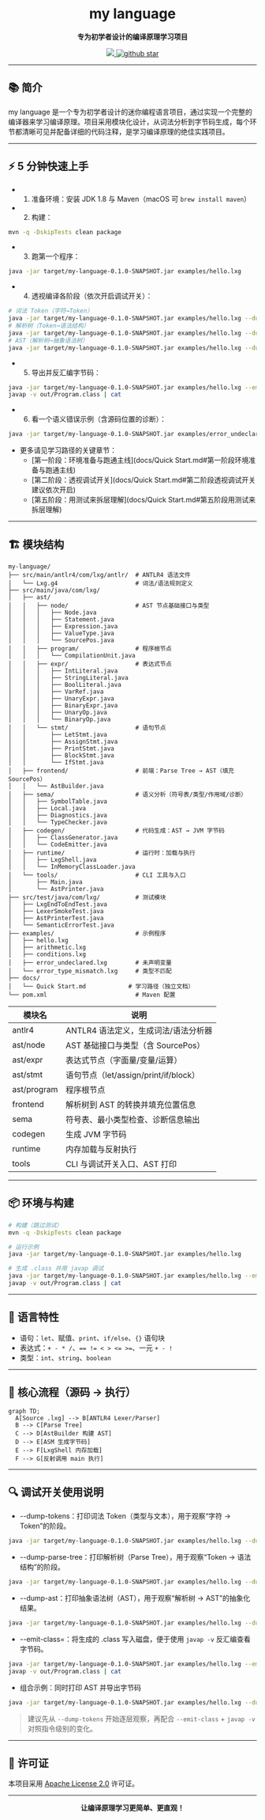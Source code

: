 <h1 align="center">my language</h1>
<p align="center">
  <strong>专为初学者设计的编译原理学习项目</strong>
</p>
<p align="center">
    <a target="_blank" href='https://www.apache.org/licenses/LICENSE-2.0.html'>
        <img src='https://img.shields.io/badge/license-Apache%202.0-blue.svg'/>
    </a>
    <a target="_blank" href="https://github.com/xiangganLuo/my-language">
        <img src="https://img.shields.io/github/stars/xiangganLuo/my-language.svg?style=social" alt="github star"/>
    </a>
</p>


---

## 📚 简介

my language 是一个专为初学者设计的迷你编程语言项目，通过实现一个完整的编译器来学习编译原理。项目采用模块化设计，从词法分析到字节码生成，每个环节都清晰可见并配备详细的代码注释，是学习编译原理的绝佳实践项目。

---

## ⚡ 5 分钟快速上手

- 1) 准备环境：安装 JDK 1.8 与 Maven（macOS 可 `brew install maven`）
- 2) 构建：
```bash
mvn -q -DskipTests clean package
```
- 3) 跑第一个程序：
```bash
java -jar target/my-language-0.1.0-SNAPSHOT.jar examples/hello.lxg
```
- 4) 透视编译各阶段（依次开启调试开关）：
```bash
# 词法 Token（字符→Token）
java -jar target/my-language-0.1.0-SNAPSHOT.jar examples/hello.lxg --dump-tokens
# 解析树（Token→语法结构）
java -jar target/my-language-0.1.0-SNAPSHOT.jar examples/hello.lxg --dump-parse-tree | cat
# AST（解析树→抽象语法树）
java -jar target/my-language-0.1.0-SNAPSHOT.jar examples/hello.lxg --dump-ast
```
- 5) 导出并反汇编字节码：
```bash
java -jar target/my-language-0.1.0-SNAPSHOT.jar examples/hello.lxg --emit-class=out/Program.class
javap -v out/Program.class | cat
```
- 6) 看一个语义错误示例（含源码位置的诊断）：
```bash
java -jar target/my-language-0.1.0-SNAPSHOT.jar examples/error_undeclared.lxg
```
- 更多请见学习路径的关键章节：
  - [第一阶段：环境准备与跑通主线](docs/Quick Start.md#第一阶段环境准备与跑通主线)
  - [第二阶段：透视调试开关](docs/Quick Start.md#第二阶段透视调试开关建议依次开启)
  - [第五阶段：用测试来拆层理解](docs/Quick Start.md#第五阶段用测试来拆层理解)

---

## 🏗️ 模块结构

```
my-language/
├── src/main/antlr4/com/lxg/antlr/  # ANTLR4 语法文件
│   └── Lxg.g4                      # 词法/语法规则定义
├── src/main/java/com/lxg/
│   ├── ast/
│   │   ├── node/                   # AST 节点基础接口与类型
│   │   │   ├── Node.java
│   │   │   ├── Statement.java
│   │   │   ├── Expression.java
│   │   │   ├── ValueType.java
│   │   │   └── SourcePos.java
│   │   ├── program/                # 程序根节点
│   │   │   └── CompilationUnit.java
│   │   ├── expr/                   # 表达式节点
│   │   │   ├── IntLiteral.java
│   │   │   ├── StringLiteral.java
│   │   │   ├── BoolLiteral.java
│   │   │   ├── VarRef.java
│   │   │   ├── UnaryExpr.java
│   │   │   ├── BinaryExpr.java
│   │   │   ├── UnaryOp.java
│   │   │   └── BinaryOp.java
│   │   └── stmt/                   # 语句节点
│   │       ├── LetStmt.java
│   │       ├── AssignStmt.java
│   │       ├── PrintStmt.java
│   │       ├── BlockStmt.java
│   │       └── IfStmt.java
│   ├── frontend/                   # 前端：Parse Tree → AST（填充 SourcePos）
│   │   └── AstBuilder.java
│   ├── sema/                       # 语义分析（符号表/类型/作用域/诊断）
│   │   ├── SymbolTable.java
│   │   ├── Local.java
│   │   ├── Diagnostics.java
│   │   └── TypeChecker.java
│   ├── codegen/                    # 代码生成：AST → JVM 字节码
│   │   ├── ClassGenerator.java
│   │   └── CodeEmitter.java
│   ├── runtime/                    # 运行时：加载与执行
│   │   ├── LxgShell.java
│   │   └── InMemoryClassLoader.java
│   └── tools/                      # CLI 工具与入口
│       ├── Main.java
│       └── AstPrinter.java
├── src/test/java/com/lxg/          # 测试模块
│   ├── LxgEndToEndTest.java
│   ├── LexerSmokeTest.java
│   ├── AstPrinterTest.java
│   └── SemanticErrorTest.java
├── examples/                       # 示例程序
│   ├── hello.lxg
│   ├── arithmetic.lxg
│   ├── conditions.lxg
│   ├── error_undeclared.lxg        # 未声明变量
│   └── error_type_mismatch.lxg     # 类型不匹配
├── docs/
│   └── Quick Start.md            # 学习路径（独立文档）
└── pom.xml                         # Maven 配置
```

| 模块名                    | 说明                                   |
|--------------------------|----------------------------------------|
| antlr4                   | ANTLR4 语法定义，生成词法/语法分析器     |
| ast/node                 | AST 基础接口与类型（含 SourcePos）        |
| ast/expr                 | 表达式节点（字面量/变量/运算）           |
| ast/stmt                 | 语句节点（let/assign/print/if/block）    |
| ast/program              | 程序根节点                               |
| frontend                 | 解析树到 AST 的转换并填充位置信息         |
| sema                     | 符号表、最小类型检查、诊断信息输出        |
| codegen                  | 生成 JVM 字节码                           |
| runtime                  | 内存加载与反射执行                        |
| tools                    | CLI 与调试开关入口、AST 打印              |

---

## 📦 环境与构建

```bash
# 构建（跳过测试）
mvn -q -DskipTests clean package

# 运行示例
java -jar target/my-language-0.1.0-SNAPSHOT.jar examples/hello.lxg

# 生成 .class 并用 javap 调试
java -jar target/my-language-0.1.0-SNAPSHOT.jar examples/hello.lxg --emit-class=out/Program.class
javap -v out/Program.class | cat
```

---

## 📝 语言特性

- 语句：`let`、赋值、`print`、`if/else`、`{}` 语句块
- 表达式：`+ - * /`、`== != < > <= >=`、一元 `+ - !`
- 类型：`int`、`string`、`boolean`

---

## 🔧 核心流程（源码 → 执行）

```mermaid
graph TD;
  A[Source .lxg] --> B[ANTLR4 Lexer/Parser]
  B --> C[Parse Tree]
  C --> D[AstBuilder 构建 AST]
  D --> E[ASM 生成字节码]
  E --> F[LxgShell 内存加载]
  F --> G[反射调用 main 执行]
```

---

## 🔍 调试开关使用说明

- --dump-tokens：打印词法 Token（类型与文本），用于观察“字符 → Token”的阶段。
```bash
java -jar target/my-language-0.1.0-SNAPSHOT.jar examples/hello.lxg --dump-tokens
```

- --dump-parse-tree：打印解析树（Parse Tree），用于观察“Token → 语法结构”的阶段。
```bash
java -jar target/my-language-0.1.0-SNAPSHOT.jar examples/hello.lxg --dump-parse-tree | cat
```

- --dump-ast：打印抽象语法树（AST），用于观察“解析树 → AST”的抽象化结果。
```bash
java -jar target/my-language-0.1.0-SNAPSHOT.jar examples/hello.lxg --dump-ast
```

- --emit-class=<path>：将生成的 .class 写入磁盘，便于使用 `javap -v` 反汇编查看字节码。
```bash
java -jar target/my-language-0.1.0-SNAPSHOT.jar examples/hello.lxg --emit-class=out/Program.class
javap -v out/Program.class | cat
```

- 组合示例：同时打印 AST 并导出字节码
```bash
java -jar target/my-language-0.1.0-SNAPSHOT.jar examples/hello.lxg --dump-ast --emit-class=out/Program.class
```

> 建议先从 `--dump-tokens` 开始逐层观察，再配合 `--emit-class` + `javap -v` 对照指令级别的变化。

---

## 📄 许可证

本项目采用 [Apache License 2.0](LICENSE) 许可证。

---

<p align="center">
  <strong>让编译原理学习更简单、更直观！</strong>
</p> 